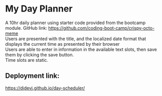 # My Day Planner
A 10hr daily planner using starter code provided from the bootcamp module. GitHub link: https://github.com/coding-boot-camp/crispy-octo-meme <br>
Users are presented with the title, and the localized date format that displays the current time as presented by their browser<br>
Users are able to enter in information in the available text slots, then save them by clicking the save button.<br>
Time slots are static.
## Deployment link:
https://djdevj.github.io/day-scheduler/

